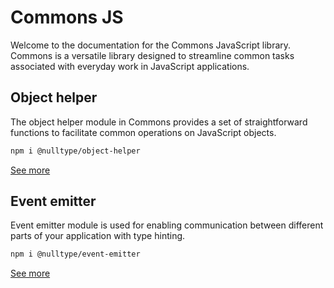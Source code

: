# Commons JS

Welcome to the documentation for the Commons JavaScript library. Commons is a versatile library designed to streamline common tasks associated with everyday work in JavaScript applications.

## Object helper

The object helper module in Commons provides a set of straightforward functions to facilitate common operations on JavaScript objects.

```bash
npm i @nulltype/object-helper
```

[See more](https://nulltype-dev.github.io/commons-js/features/object-helper/)

## Event emitter

Event emitter module is used for enabling communication between different parts of your application with type hinting.

```bash
npm i @nulltype/event-emitter
```

[See more](https://nulltype-dev.github.io/commons-js/features/event-emitter/)